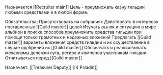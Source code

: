 Назначается [[Recruiter main]] 
Цель - преумножать казну гильдии любыми средствами и в любой форме.

Обязательства: 
Присутствовать на собраниях 
Действовать в интересах поставленных [[Guild master]] целей 
Изучать рынок и ситуацию в мире альбион в поиске способов преумножить средства гильдии при помощи только грамотных и надежных вложений 
Предлагать [[Guild master]] варианты вложения средств гильдии и их осуществление в случае одобрения их [[Guild master]] 
Обозначать и реализовывать механизмы дележки лута, регира и компенса участникам гильдии. 
Отчитываться перед [[Guild master]]

Назначает:
[[Treasurer Deputy]]
[[4 Paladin]]


